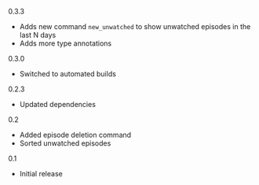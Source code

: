 0.3.3
* Adds new command `new_unwatched` to show unwatched episodes in the last N days
* Adds more type annotations

0.3.0
* Switched to automated builds

0.2.3
* Updated dependencies

0.2
* Added episode deletion command
* Sorted unwatched episodes

0.1
* Initial release
